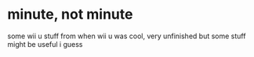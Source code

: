 minute, not minute
==================

some wii u stuff from when wii u was cool, very unfinished but some stuff might be useful i guess
